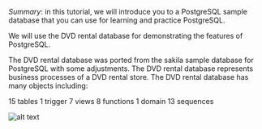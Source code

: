 _Summary_: in this tutorial, we will introduce you to a PostgreSQL sample database that you can use for learning and practice PostgreSQL.

We will use the DVD rental database for demonstrating the features of PostgreSQL.

The DVD rental database was ported from the sakila sample database for PostgreSQL with some adjustments. The DVD rental database represents business processes of a DVD rental store. The DVD rental database has many objects including:

15 tables
1 trigger
7 views
8 functions
1 domain
13 sequences

![alt text](http://www.postgresqltutorial.com/wp-content/uploads/2018/03/dvd-rental-sample-database-diagram.png)
